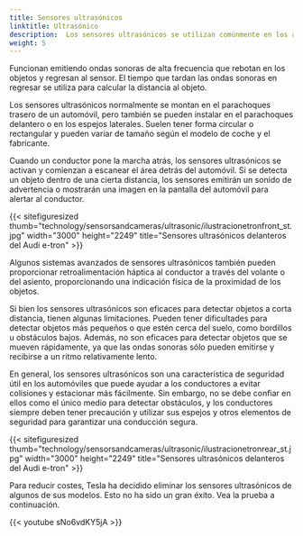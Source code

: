```yaml
---
title: Sensores ultrasónicos
linktitle: Ultrasónico
description:  Los sensores ultrasónicos se utilizan comúnmente en los automóviles para ayudar a los conductores a estacionar y evitar colisiones.
weight: 5
---
```

<!-- markdownlint-disable MD033 -->

Funcionan emitiendo ondas sonoras de alta frecuencia que rebotan en los objetos y regresan al sensor. El tiempo que tardan las ondas sonoras en regresar se utiliza para calcular la distancia al objeto.

Los sensores ultrasónicos normalmente se montan en el parachoques trasero de un automóvil, pero también se pueden instalar en el parachoques delantero o en los espejos laterales. Suelen tener forma circular o rectangular y pueden variar de tamaño según el modelo de coche y el fabricante.

Cuando un conductor pone la marcha atrás, los sensores ultrasónicos se activan y comienzan a escanear el área detrás del automóvil. Si se detecta un objeto dentro de una cierta distancia, los sensores emitirán un sonido de advertencia o mostrarán una imagen en la pantalla del automóvil para alertar al conductor.

{{< sitefiguresized thumb="technology/sensorsandcameras/ultrasonic/ilustracionetronfront_st.jpg" width="3000" height="2249" title="Sensores ultrasónicos delanteros del Audi e-tron" >}}

Algunos sistemas avanzados de sensores ultrasónicos también pueden proporcionar retroalimentación háptica al conductor a través del volante o del asiento, proporcionando una indicación física de la proximidad de los objetos.

Si bien los sensores ultrasónicos son eficaces para detectar objetos a corta distancia, tienen algunas limitaciones. Pueden tener dificultades para detectar objetos más pequeños o que estén cerca del suelo, como bordillos u obstáculos bajos. Además, no son eficaces para detectar objetos que se mueven rápidamente, ya que las ondas sonoras sólo pueden emitirse y recibirse a un ritmo relativamente lento.

En general, los sensores ultrasónicos son una característica de seguridad útil en los automóviles que puede ayudar a los conductores a evitar colisiones y estacionar más fácilmente. Sin embargo, no se debe confiar en ellos como el único medio para detectar obstáculos, y los conductores siempre deben tener precaución y utilizar sus espejos y otros elementos de seguridad para garantizar una conducción segura.

{{< sitefiguresized thumb="technology/sensorsandcameras/ultrasonic/ilustracionetronrear_st.jpg" width="3000" height="2249" title="Sensores ultrasónicos delanteros del Audi e-tron" >}}

Para reducir costes, Tesla ha decidido eliminar los sensores ultrasónicos de algunos de sus modelos. Esto no ha sido un gran éxito. Vea la prueba a continuación.

{{< youtube sNo6vdKY5jA >}}
